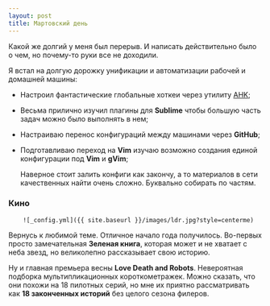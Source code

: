 ```yaml
---
layout: post
title: Мартовский день 
---
```


Какой же долгий у меня был перерыв. И написать действительно было о чем, но почему-то руки все не доходили.

Я встал на долгую дорожку унификации и автоматизации рабочей и домашней машины:

- Настроил фантастические глобальные хоткеи через утилиту [AHK](https://www.autohotkey.com/);
- Весьма прилично изучил плагины для **Sublime** чтобы большую часть задач можно было выполнять в нем;
- Настраиваю перенос конфигураций между машинами через **GitHub**; 
- Подготавливаю переход на **Vim** изучаю возможно создания единой конфигурации под **Vim** и **gVim**; 

    Наверное стоит залить конфиги как закончу, а то материалов в сети качественных найти очень сложно. Буквально собирать по частям.

### Кино
        ![_config.yml]({{ site.baseurl }}/images/ldr.jpg?style=centerme)
Вернусь к любимой теме. Отличное начало года получилось. Во-первых просто замечательная **Зеленая книга**, которая может и не хватает с неба звезд, но великолепно рассказывает свою историю.

Ну и главная премьера весны **Love Death and Robots**. Невероятная подборка мультипликационных короткометражек. Можно сказать, что они похожи на 18 пилотных серий, но мне их приятно рассматривать как **18 законченных историй** без целого сезона филеров.